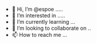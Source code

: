 - 👋 Hi, I’m @espoe .....
- 👀 I’m interested in .....
- 🌱 I’m currently learning ...
- 💞️ I’m looking to collaborate on ..
- 📫 How to reach me ...

<!---
espoe/espoe is a ✨ special ✨ repository because its `README.md` (this file) appears on your GitHub profile.
You can click the Preview link to take a look at your changes.
--->
